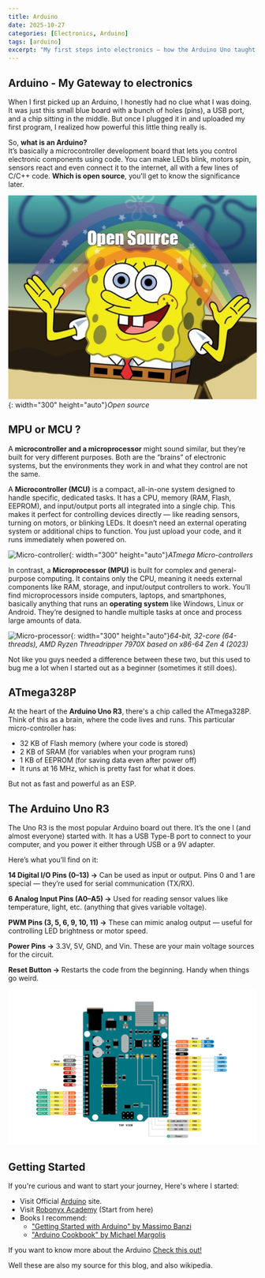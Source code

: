 ```yaml
---
title: Arduino
date: 2025-10-27
categories: [Electronics, Arduino]
tags: [arduino]
excerpt: "My first steps into electronics — how the Arduino Uno taught me what a microcontroller really is."
---
```


## Arduino - My Gateway to electronics

When I first picked up an Arduino, I honestly had no clue what I was doing. It was just this small blue board with a bunch of holes (pins), a USB port, and a chip sitting in the middle. But once I plugged it in and uploaded my first program, I realized how powerful this little thing really is.

So, **what is an Arduino?** <br>
It’s basically a microcontroller development board that lets you control electronic components using code. You can make LEDs blink, motors spin, sensors react and even connect it to the internet, all with a few lines of C/C++ code. **Which is open source**, you'll get to know the significance later.

![Spongebob-openSourceMeme](/assets/img/Meme/openSource.png){: width="300" height="auto"}_Open source_



## MPU or MCU ?

A **microcontroller and a microprocessor** might sound similar, but they’re built for very different purposes. Both are the “brains” of electronic systems, but the environments they work in and what they control are not the same.

A **Microcontroller (MCU)** is a compact, all-in-one system designed to handle specific, dedicated tasks. It has a CPU, memory (RAM, Flash, EEPROM), and input/output ports all integrated into a single chip. This makes it perfect for controlling devices directly — like reading sensors, turning on motors, or blinking LEDs. It doesn’t need an external operating system or additional chips to function. You just upload your code, and it runs immediately when powered on.

![Micro-controller](https://upload.wikimedia.org/wikipedia/commons/thumb/c/c8/Microcontrollers_Atmega32_Atmega8.jpg/250px-Microcontrollers_Atmega32_Atmega8.jpg){: width="300" height="auto"}_ATmega Micro-controllers_

In contrast, a **Microprocessor (MPU)** is built for complex and general-purpose computing. It contains only the CPU, meaning it needs external components like RAM, storage, and input/output controllers to work. You’ll find microprocessors inside computers, laptops, and smartphones, basically anything that runs an **operating system** like Windows, Linux or Android. They’re designed to handle multiple tasks at once and process large amounts of data.

![Micro-processor](https://upload.wikimedia.org/wikipedia/commons/thumb/b/bd/Scan_des_AMD_Ryzen_Threadripper_7970X_20240407_075.jpg/250px-Scan_des_AMD_Ryzen_Threadripper_7970X_20240407_075.jpg){: width="300" height="auto"}_64-bit, 32-core (64-threads), AMD Ryzen Threadripper 7970X based on x86-64 Zen 4 (2023)_

Not like you guys needed a difference between these two, but this used to bug me a lot when I started out as a beginner (sometimes it still does).


## ATmega328P

At the heart of the **Arduino Uno R3**, there's a chip called the ATmega328P. Think of this as a brain, where the code lives and runs. This particular micro-controller has:
* 32 KB of Flash memory (where your code is stored)
* 2 KB of SRAM (for variables when your program runs)
* 1 KB of EEPROM (for saving data even after power off)
* It runs at 16 MHz, which is pretty fast for what it does.

But not as fast and powerful as an ESP.

## The Arduino Uno R3

The Uno R3 is the most popular Arduino board out there. It’s the one I (and almost everyone) started with. It has a USB Type-B port to connect to your computer, and you power it either through USB or a 9V adapter.

Here’s what you’ll find on it:

**14 Digital I/O Pins (0–13) →** Can be used as input or output. Pins 0 and 1 are special — they’re used for serial communication (TX/RX).

**6 Analog Input Pins (A0–A5) →** Used for reading sensor values like temperature, light, etc. (anything that gives variable voltage).

**PWM Pins (3, 5, 6, 9, 10, 11) →** These can mimic analog output — useful for controlling LED brightness or motor speed.

**Power Pins →** 3.3V, 5V, GND, and Vin. These are your main voltage sources for the circuit.

**Reset Button →** Restarts the code from the beginning. Handy when things go weird.

![pinDescription](/assets/img/Arduino/pinDescription.png)

## Getting Started

If you're curious and want to start your journey, Here's where I started:

* Visit Official <a href="https://www.arduino.cc" target="_blank">Arduino</a> site.
* Visit <a href="https://www.skool.com/robonyx/about" target="_blank">Robonyx Academy</a> (Start from here)
* Books I recommend:
  * <a href="https://www.sarcnet.org/files/Getting%20Started%20With%20Arduino.pdf" target="_blank">"Getting Started with Arduino" by Massimo Banzi</a>
  * <a href="https://juniorfall.wordpress.com/wp-content/uploads/2011/11/arduino-cookbook.pdf" target="_blank">"Arduino Cookbook" by Michael Margolis</a>

If you want to know more about the Arduino <a href="https://docs.arduino.cc/resources/datasheets/A000066-datasheet.pdf" target="_blank">Check this out!</a>

Well these are also my source for this blog, and also wikipedia.
